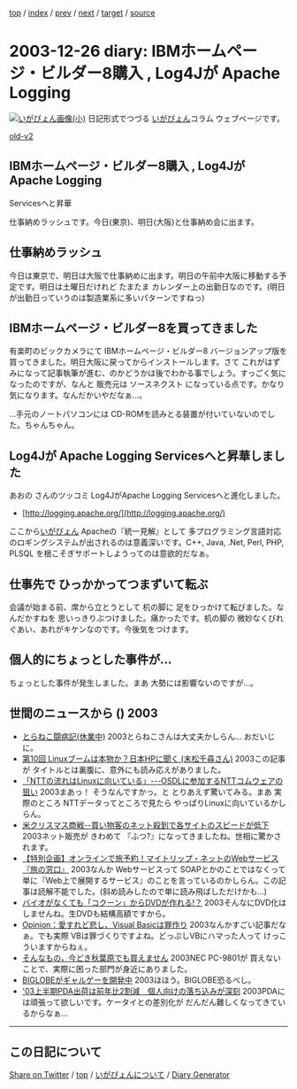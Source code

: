 [top](../index.html) 
 / [index](index.html) 
 / [prev](ig031225.html) 
 / [next](ig031227.html) 
 / [target](https://igapyon.github.io/diary/2003/ig031226.html) 
 / [source](https://github.com/igapyon/diary/blob/gh-pages/2003/ig031226.html.src.md) 

2003-12-26 diary: IBMホームページ・ビルダー8購入 , Log4Jが Apache Logging
=====================================================================================================
[![いがぴょん画像(小)](https://igapyon.github.io/diary/images/iga200306s.jpg "いがぴょん")](https://igapyon.github.io/diary/memo/memoigapyon.html) 日記形式でつづる [いがぴょん](https://igapyon.github.io/diary/memo/memoigapyon.html)コラム ウェブページです。

[old-v2](ig031226-orig.html)

## IBMホームページ・ビルダー8購入 , Log4Jが Apache Logging
Servicesへと昇華

仕事納めラッシュです。今日(東京)、明日(大阪)と仕事納め会に出ます。


## 仕事納めラッシュ

今日は東京で、明日は大阪で仕事納めに出ます。明日の午前中大阪に移動する予定です。明日は土曜日だけれど たまたま カレンダー上の出勤日なのです。(明日が出勤日っていうのは製造業系に多いパターンですねっ)

## IBMホームページ・ビルダー8を買ってきました

有楽町のビックカメラにて IBMホームページ・ビルダー8 バージョンアップ版を買ってきました。明日大阪に戻ってからインストールします。さて これがはずみになって記事執筆が進む、のかどうかは後でわかる事でしょう。すっごく気になったのですが、なんと 販売元は ソースネクスト になっている点です。かなり気になります。なんだかいやだなぁ…。

…手元のノートパソコンには CD-ROMを読みとる装置が付いていないのでした。ちゃんちゃん。

## Log4Jが Apache Logging Servicesへと昇華しました

あおの さんのツッコミ
Log4JがApache Logging Servicesへと進化しました。

* [http://logging.apache.org/](http://logging.apache.org/)

ここから[いがぴょん](http://www.igapyon.jp/igapyon/diary/memo/memoigapyon.html)
Apacheの『統一見解』として 多プログラミング言語対応のロギングシステムが出されるのは意義深いです。C++,
Java, .Net, Perl, PHP, PLSQL を根こそぎサポートしようってのは意欲的だなぁ。

## 仕事先で ひっかかってつまずいて転ぶ

会議が始まる前、席から立とうとして 机の脚に 足をひっかけて転びました。なんだかすねを 思いっきりぶつけました。痛かったです。机の脚の 微妙なくびれぐあい、あれがキケンなのです。今後気をつけます。

## 個人的にちょっとした事件が…

ちょっとした事件が発生しました。まあ 大勢には影響ないのですが…。

## 世間のニュースから () 2003

* [とらねこ闘病記(休業中)](http://yamaguch.sytes.net/~tora/diary/)  2003とらねこさんは大丈夫かしらん… おだいじに。
* [第10回 Linuxブームは本物か？日本HPに聞く (末松千尋さん)](http://japan.cnet.com/column/suematsu/story/0,2000048844,20063337,00.htm)  2003この記事が タイトルとは裏腹に、意外にも読み応えがありました。
* [「NTTの流れはLinuxに向いている」---OSDLに参加するNTTコムウェアの狙い](http://japan.cnet.com/news/maker/story/0,2000047861,20063051,00.htm)  2003まあっ！ そうなんですかっ。と とりあえず驚いてみる。まあ 実際のところ NTTデータってところで見たら やっぱりLinuxに向いているかしらん。
* [米クリスマス商戦--買い物客のネット殺到で各サイトのスピードが低下](http://japan.cnet.com/news/ebiz/story/0,2000047658,20063164,00.htm)  2003ネット販売が きわめて 『ふつ?』になってきましたね。世相に驚かされます。
* [【特別企画】オンラインで旅予約！マイトリップ・ネットのWebサービス『旅の窓口』](http://linux.ascii24.com/linux/news/today/2003/12/22/647512-000.html)  2003なんか Webサービスって SOAPとかのことではなくって 単に『Web上で展開するサービス』のことを言っているのかしらん。この記事は読解不能でした。(斜め読みしたので単に読み飛ばしただけかも…)
* [バイオがなくても「コクーン」からDVDが作れる!？](http://www.zdnet.co.jp/broadband/0312/22/lp06.html)  2003そんなにDVD化はしませんね。生DVDも結構高額ですから。
* [Opinion：愛すれど悲し、Visual Basicは罪作り](http://www.zdnet.co.jp/enterprise/0312/18/epn13.html)  2003なんかすごい記事だなぁ。でも実際 VBは罪づくりですよね。どっぷしVBにハマった人って けっこういますからねぇ。
* [そんなもの，今どき秋葉原でも買えません](http://itpro.nikkeibp.co.jp/free/ITPro/OPINION/20031215/1/)  2003NEC PC-9801が 買えないことで、実際に困った部門が身近にありました。
* [BIGLOBEがギャルゲーを開発中](http://www.zdnet.co.jp/news/0312/25/njbt_03.html)  2003ほほう。BIGLOBE恐るべし。
* ['03上半期PDA出荷は前年比2割減　個人向けの落ち込みが深刻](http://www.zdnet.co.jp/news/0312/25/njbt_02.html)  2003PDAには頑張って欲しいです。ケータイとの差別化が だんだん難しくなってきているからなぁ…


----------------------------------------------------------------------------------------------------

## この日記について

[Share on Twitter](https://twitter.com/intent/tweet?hashtags=igapyon%2Cdiary%2C%E3%81%84%E3%81%8C%E3%81%B4%E3%82%87%E3%82%93&text=IBM%E3%83%9B%E3%83%BC%E3%83%A0%E3%83%9A%E3%83%BC%E3%82%B8%E3%83%BB%E3%83%93%E3%83%AB%E3%83%80%E3%83%BC8%E8%B3%BC%E5%85%A5+%2C+Log4J%E3%81%8C+Apache+Logging&url=https%3A%2F%2Figapyon.github.io%2Fdiary%2F2003%2Fig031226.html) / [top](../index.html) / [いがぴょんについて](https://igapyon.github.io/diary/memo/memoigapyon.html) / [Diary Generator](https://github.com/igapyon/igapyonv3)
